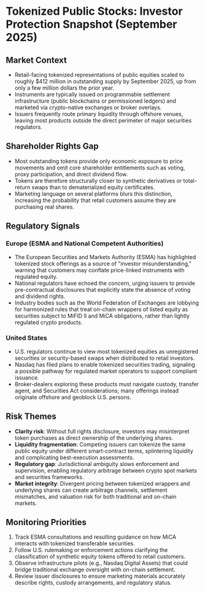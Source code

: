 # Tokenized Public Stocks: Investor Protection Snapshot (September 2025)

## Market Context
- Retail-facing tokenized representations of public equities scaled to roughly $412 million in outstanding supply by September 2025, up from only a few million dollars the prior year.
- Instruments are typically issued on programmable settlement infrastructure (public blockchains or permissioned ledgers) and marketed via crypto-native exchanges or broker overlays.
- Issuers frequently route primary liquidity through offshore venues, leaving most products outside the direct perimeter of major securities regulators.

## Shareholder Rights Gap
- Most outstanding tokens provide only economic exposure to price movements and omit core shareholder entitlements such as voting, proxy participation, and direct dividend flow.
- Tokens are therefore structurally closer to synthetic derivatives or total-return swaps than to dematerialized equity certificates.
- Marketing language on several platforms blurs this distinction, increasing the probability that retail customers assume they are purchasing real shares.

## Regulatory Signals
### Europe (ESMA and National Competent Authorities)
- The European Securities and Markets Authority (ESMA) has highlighted tokenized stock offerings as a source of "investor misunderstanding," warning that customers may conflate price-linked instruments with regulated equity.
- National regulators have echoed the concern, urging issuers to provide pre-contractual disclosures that explicitly state the absence of voting and dividend rights.
- Industry bodies such as the World Federation of Exchanges are lobbying for harmonized rules that treat on-chain wrappers of listed equity as securities subject to MiFID II and MiCA obligations, rather than lightly regulated crypto products.

### United States
- U.S. regulators continue to view most tokenized equities as unregistered securities or security-based swaps when distributed to retail investors.
- Nasdaq has filed plans to enable tokenized securities trading, signaling a possible pathway for regulated market operators to support compliant issuance.
- Broker-dealers exploring these products must navigate custody, transfer agent, and Securities Act considerations; many offerings instead originate offshore and geoblock U.S. persons.

## Risk Themes
- **Clarity risk**: Without full rights disclosure, investors may misinterpret token purchases as direct ownership of the underlying shares.
- **Liquidity fragmentation**: Competing issuers can tokenize the same public equity under different smart-contract terms, splintering liquidity and complicating best-execution assessments.
- **Regulatory gap**: Jurisdictional ambiguity slows enforcement and supervision, enabling regulatory arbitrage between crypto spot markets and securities frameworks.
- **Market integrity**: Divergent pricing between tokenized wrappers and underlying shares can create arbitrage channels, settlement mismatches, and valuation risk for both traditional and on-chain markets.

## Monitoring Priorities
1. Track ESMA consultations and resulting guidance on how MiCA interacts with tokenized transferable securities.
2. Follow U.S. rulemaking or enforcement actions clarifying the classification of synthetic equity tokens offered to retail customers.
3. Observe infrastructure pilots (e.g., Nasdaq Digital Assets) that could bridge traditional exchange oversight with on-chain settlement.
4. Review issuer disclosures to ensure marketing materials accurately describe rights, custody arrangements, and regulatory status.
